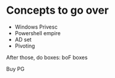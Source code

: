 # Concepts to go over 

- Windows Privesc
- Powershell empire
- AD set
- Pivoting

After those, do boxes:
boF boxes

Buy PG

